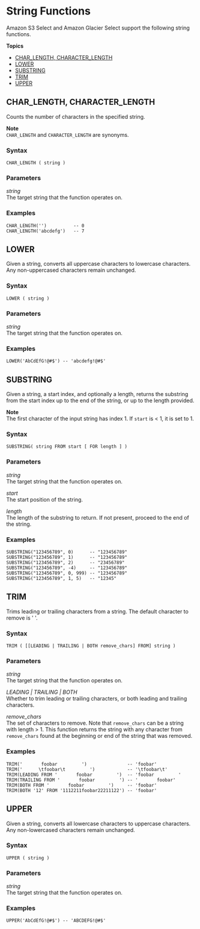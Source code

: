 # String Functions<a name="s3-glacier-select-sql-reference-string"></a>

Amazon S3 Select and Amazon Glacier Select support the following string functions\.

**Topics**
+ [CHAR\_LENGTH, CHARACTER\_LENGTH](#s3-glacier-select-sql-reference-char-length)
+ [LOWER](#s3-glacier-select-sql-reference-lower)
+ [SUBSTRING](#s3-glacier-select-sql-reference-substring)
+ [TRIM](#s3-glacier-select-sql-reference-trim)
+ [UPPER](#s3-glacier-select-sql-reference-upper)

## CHAR\_LENGTH, CHARACTER\_LENGTH<a name="s3-glacier-select-sql-reference-char-length"></a>

Counts the number of characters in the specified string\.

**Note**  
`CHAR_LENGTH` and `CHARACTER_LENGTH` are synonyms\.

### Syntax<a name="s3-glacier-select-sql-reference-char-length-syntax"></a>

```
CHAR_LENGTH ( string )
```

### Parameters<a name="s3-glacier-select-sql-reference-char-length-parameters"></a>

 *string*   
The target string that the function operates on\.

### Examples<a name="s3-glacier-select-sql-reference-char-length-examples"></a>

```
CHAR_LENGTH('')          -- 0
CHAR_LENGTH('abcdefg')   -- 7
```

## LOWER<a name="s3-glacier-select-sql-reference-lower"></a>

Given a string, converts all uppercase characters to lowercase characters\. Any non\-uppercased characters remain unchanged\.

### Syntax<a name="s3-glacier-select-sql-reference-lower-syntax"></a>

```
LOWER ( string )
```

### Parameters<a name="s3-glacier-select-sql-reference-lower-parameters"></a>

 *string*   
The target string that the function operates on\.

### Examples<a name="s3-glacier-select-sql-reference-lower-examples"></a>

```
LOWER('AbCdEfG!@#$') -- 'abcdefg!@#$'
```

## SUBSTRING<a name="s3-glacier-select-sql-reference-substring"></a>

Given a string, a start index, and optionally a length, returns the substring from the start index up to the end of the string, or up to the length provided\.

**Note**  
The first character of the input string has index 1\. If `start` is < 1, it is set to 1\.

### Syntax<a name="s3-glacier-select-sql-reference-substring-syntax"></a>

```
SUBSTRING( string FROM start [ FOR length ] )
```

### Parameters<a name="s3-glacier-select-sql-reference-substring-parameters"></a>

 *string*   
The target string that the function operates on\.

 *start*   
The start position of the string\.

 *length*   
The length of the substring to return\. If not present, proceed to the end of the string\.

### Examples<a name="s3-glacier-select-sql-reference-substring-examples"></a>

```
SUBSTRING("123456789", 0)      -- "123456789"
SUBSTRING("123456789", 1)      -- "123456789"
SUBSTRING("123456789", 2)      -- "23456789"
SUBSTRING("123456789", -4)     -- "123456789"
SUBSTRING("123456789", 0, 999) -- "123456789" 
SUBSTRING("123456789", 1, 5)   -- "12345"
```

## TRIM<a name="s3-glacier-select-sql-reference-trim"></a>

Trims leading or trailing characters from a string\. The default character to remove is ' '\.

### Syntax<a name="s3-glacier-select-sql-reference-trim-syntax"></a>

```
TRIM ( [[LEADING | TRAILING | BOTH remove_chars] FROM] string )
```

### Parameters<a name="s3-glacier-select-sql-reference-trim-parameters"></a>

 *string*   
The target string that the function operates on\.

 *LEADING \| TRAILING \| BOTH*   
Whether to trim leading or trailing characters, or both leading and trailing characters\.

 *remove\_chars*   
The set of characters to remove\. Note that `remove_chars` can be a string with length > 1\. This function returns the string with any character from `remove_chars` found at the beginning or end of the string that was removed\.

### Examples<a name="s3-glacier-select-sql-reference-trim-examples"></a>

```
TRIM('       foobar         ')               -- 'foobar'
TRIM('      \tfoobar\t         ')            -- '\tfoobar\t'
TRIM(LEADING FROM '       foobar         ')  -- 'foobar         '
TRIM(TRAILING FROM '       foobar         ') -- '       foobar'
TRIM(BOTH FROM '       foobar         ')     -- 'foobar'
TRIM(BOTH '12' FROM '1112211foobar22211122') -- 'foobar'
```

## UPPER<a name="s3-glacier-select-sql-reference-upper"></a>

Given a string, converts all lowercase characters to uppercase characters\. Any non\-lowercased characters remain unchanged\.

### Syntax<a name="s3-glacier-select-sql-reference-upper-syntax"></a>

```
UPPER ( string )
```

### Parameters<a name="s3-glacier-select-sql-reference-upper-parameters"></a>

 *string*   
The target string that the function operates on\.

### Examples<a name="s3-glacier-select-sql-reference-upper-examples"></a>

```
UPPER('AbCdEfG!@#$') -- 'ABCDEFG!@#$'
```